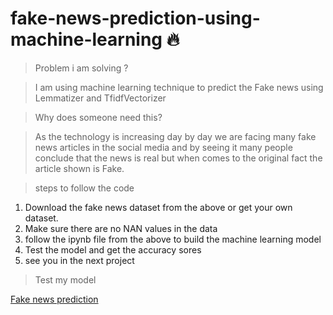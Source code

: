# fake-news-prediction-using-machine-learning :fire:

>Problem i am solving ?

>I am using machine learning technique to predict the Fake news using Lemmatizer and TfidfVectorizer
 
>Why does someone need this?

>As the technology is increasing day by day we are facing many fake news articles in the social media and by seeing it many people conclude that the news is real but when comes to the original fact the article shown is Fake.

> steps to follow the code

1. Download the fake news dataset from the above or get your own dataset.
2. Make sure there are no NAN values in the data 
3. follow the ipynb file from the above to build the machine learning model
4. Test the model and get the accuracy sores
5. see you in the next project 

> Test my model

[Fake news prediction](https://www.google.com)
